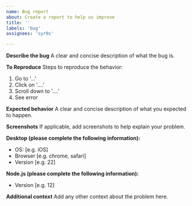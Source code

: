 ```yaml
---
name: Bug report
about: Create a report to help us improve
title: ''
labels: 'bug'
assignees: 'syr0s'

---
```


**Describe the bug**
A clear and concise description of what the bug is.

**To Reproduce**
Steps to reproduce the behavior:
1. Go to '...'
2. Click on '....'
3. Scroll down to '....'
4. See error

**Expected behavior**
A clear and concise description of what you expected to happen.

**Screenshots**
If applicable, add screenshots to help explain your problem.

**Desktop (please complete the following information):**
 - OS: [e.g. iOS]
 - Browser [e.g. chrome, safari]
 - Version [e.g. 22]

**Node.js (please complete the following information):**
 - Version [e.g. 12]

**Additional context**
Add any other context about the problem here.
